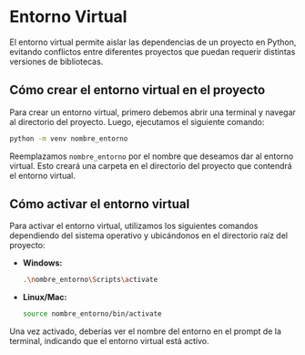 # **Entorno Virtual**

El entorno virtual permite aislar las dependencias de un proyecto en Python, evitando conflictos entre diferentes proyectos que puedan requerir distintas versiones de bibliotecas.

## Cómo crear el entorno virtual en el proyecto

Para crear un entorno virtual, primero debemos abrir una terminal y navegar al directorio del proyecto. Luego, ejecutamos el siguiente comando:

```bash
python -m venv nombre_entorno
```
Reemplazamos `nombre_entorno` por el nombre que deseamos dar al entorno virtual. Esto creará una carpeta en el directorio del proyecto que contendrá el entorno virtual.

## Cómo activar el entorno virtual

Para activar el entorno virtual, utilizamos los siguientes comandos dependiendo del sistema operativo y ubicándonos en el directorio raíz del proyecto:

-   **Windows:**
      
     ```bash
     .\nombre_entorno\Scripts\activate
     ```
    
-   **Linux/Mac:**
    
     ```bash
     source nombre_entorno/bin/activate
     ``` 
    

Una vez activado, deberías ver el nombre del entorno en el prompt de la terminal, indicando que el entorno virtual está activo.
